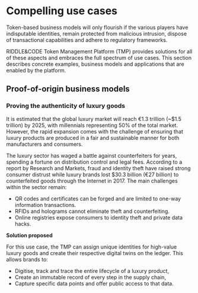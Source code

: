 
# Compelling use cases

Token-based business models will only flourish if the various players have indisputable identities, remain protected from malicious intrusion, dispose of transactional capabilities and adhere to regulatory frameworks.

RIDDLE&CODE Token Management Platform (TMP) provides solutions for all of these aspects and embraces the full spectrum of use cases. This section describes concrete examples, business models and applications that are enabled by the platform.


## Proof-of-origin business models

### Proving the authenticity of luxury goods

It is estimated that the global luxury market will reach €1.3 trillion (~$1.5 trillion) by 2025, with millennials representing 50% of the total market. However, the rapid expansion comes with the challenge of ensuring that luxury products are produced in a fair and sustainable manner for both manufacturers and consumers.


The luxury sector has waged a battle against counterfeiters for years, spending a fortune on distribution control and legal fees. According to a report by Research and Markets, fraud and identity theft have raised strong consumer distrust while luxury brands lost $30.3 billion (€27 billion) to counterfeited goods through the Internet in 2017. The main challenges within the sector remain:
* QR codes and certificates can be forged and are limited to one-way information transactions.
* RFIDs and holograms cannot eliminate theft and counterfeiting.
* Online registries expose consumers to identity theft and private data hacks.

**Solution proposed**

For this use case, the TMP can assign unique identities for high-value luxury goods and create their respective digital twins on the ledger. This allows brands to:
* Digitise, track and trace the entire lifecycle of a luxury product,
* Create an immutable record of every step in the supply chain,
* Capture specific data points and offer public access to that data.
